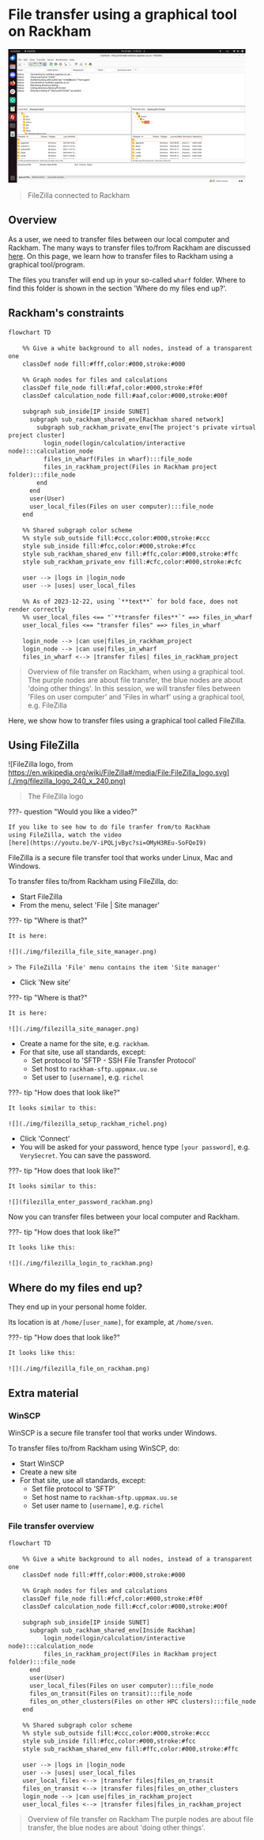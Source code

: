 # File transfer using a graphical tool on Rackham

![](./img/filezilla_login_to_rackham_480_x_270.png)

> FileZilla connected to Rackham

## Overview

As a user, we need to transfer files
between our local computer and Rackham.
The many ways to transfer files to/from Rackham 
are discussed [here](transfer_rackham.md).
On this page, we learn how to transfer files
to Rackham using a graphical tool/program.

The files you transfer will end up in your so-called `wharf` folder.
Where to find this folder is shown in the section 'Where do my files end up?'.

## Rackham's constraints

```mermaid
flowchart TD

    %% Give a white background to all nodes, instead of a transparent one
    classDef node fill:#fff,color:#000,stroke:#000

    %% Graph nodes for files and calculations
    classDef file_node fill:#faf,color:#000,stroke:#f0f
    classDef calculation_node fill:#aaf,color:#000,stroke:#00f

    subgraph sub_inside[IP inside SUNET]
      subgraph sub_rackham_shared_env[Rackham shared network]
        subgraph sub_rackham_private_env[The project's private virtual project cluster]
          login_node(login/calculation/interactive node):::calculation_node
          files_in_wharf(Files in wharf):::file_node
          files_in_rackham_project(Files in Rackham project folder):::file_node
        end
      end
      user(User)
      user_local_files(Files on user computer):::file_node
    end

    %% Shared subgraph color scheme
    %% style sub_outside fill:#ccc,color:#000,stroke:#ccc
    style sub_inside fill:#fcc,color:#000,stroke:#fcc
    style sub_rackham_shared_env fill:#ffc,color:#000,stroke:#ffc
    style sub_rackham_private_env fill:#cfc,color:#000,stroke:#cfc

    user --> |logs in |login_node
    user --> |uses| user_local_files

    %% As of 2023-12-22, using `**text**` for bold face, does not render correctly
    %% user_local_files <== "`**transfer files**`" ==> files_in_wharf
    user_local_files <== "transfer files" ==> files_in_wharf

    login_node --> |can use|files_in_rackham_project
    login_node --> |can use|files_in_wharf
    files_in_wharf <--> |transfer files| files_in_rackham_project
```

> Overview of file transfer on Rackham, when using a graphical tool.
> The purple nodes are about file transfer,
> the blue nodes are about 'doing other things'.
> In this session, we will transfer files between
> 'Files on user computer' and 'Files in wharf'
> using a graphical tool, e.g. FileZilla

Here, we show how to transfer files using a graphical tool called FileZilla.

## Using FileZilla

![FileZilla logo, from https://en.wikipedia.org/wiki/FileZilla#/media/File:FileZilla_logo.svg](./img/filezilla_logo_240_x_240.png)

> The FileZilla logo

???- question "Would you like a video?"

    If you like to see how to do file tranfer from/to Rackham
    using FileZilla, watch the video 
    [here](https://youtu.be/V-iPQLjvByc?si=OMyH3REu-SoFQeI9)

FileZilla is a secure file transfer tool that works under Linux, Mac and Windows.

To transfer files to/from Rackham using FileZilla, do:

- Start FileZilla
- From the menu, select 'File | Site manager'

???- tip "Where is that?"

    It is here:

    ![](./img/filezilla_file_site_manager.png)
    
    > The FileZilla 'File' menu contains the item 'Site manager'

- Click 'New site'

???- tip "Where is that?"

    It is here:

    ![](./img/filezilla_site_manager.png)

- Create a name for the site, e.g. `rackham`.
- For that site, use all standards, except:
    - Set protocol to 'SFTP - SSH File Transfer Protocol'
    - Set host to `rackham-sftp.uppmax.uu.se`
    - Set user to `[username]`, e.g. `richel`

???- tip "How does that look like?"

    It looks similar to this:

    ![](./img/filezilla_setup_rackham_richel.png)

- Click 'Connect'
- You will be asked for your password, hence
  type `[your password]`, e.g. `VerySecret`.
  You can save the password.

???- tip "How does that look like?"

    It looks similar to this:

    ![](filezilla_enter_password_rackham.png)

Now you can transfer files between your local computer and Rackham.

???- tip "How does that look like?"

    It looks like this:

    ![](./img/filezilla_login_to_rackham.png)

## Where do my files end up?

They end up in your personal home folder.

Its location is at `/home/[user_name]`,
for example, at `/home/sven`.

???- tip "How does that look like?"

    It looks like this:

    ![](./img/filezilla_file_on_rackham.png)

## Extra material

### WinSCP

WinSCP is a secure file transfer tool that works under Windows.

To transfer files to/from Rackham using WinSCP, do:

- Start WinSCP
- Create a new site
- For that site, use all standards, except:
    - Set file protocol to 'SFTP'
    - Set host name to `rackham-sftp.uppmax.uu.se`
    - Set user name to `[username]`, e.g. `richel`

### File transfer overview

```mermaid
flowchart TD

    %% Give a white background to all nodes, instead of a transparent one
    classDef node fill:#fff,color:#000,stroke:#000

    %% Graph nodes for files and calculations
    classDef file_node fill:#fcf,color:#000,stroke:#f0f
    classDef calculation_node fill:#ccf,color:#000,stroke:#00f

    subgraph sub_inside[IP inside SUNET]
      subgraph sub_rackham_shared_env[Inside Rackham]
          login_node(login/calculation/interactive node):::calculation_node
          files_in_rackham_project(Files in Rackham project folder):::file_node
      end
      user(User)
      user_local_files(Files on user computer):::file_node
      files_on_transit(Files on transit):::file_node
      files_on_other_clusters(Files on other HPC clusters):::file_node
    end

    %% Shared subgraph color scheme
    %% style sub_outside fill:#ccc,color:#000,stroke:#ccc
    style sub_inside fill:#fcc,color:#000,stroke:#fcc
    style sub_rackham_shared_env fill:#ffc,color:#000,stroke:#ffc

    user --> |logs in |login_node
    user --> |uses| user_local_files
    user_local_files <--> |transfer files|files_on_transit
    files_on_transit <--> |transfer files|files_on_other_clusters
    login_node --> |can use|files_in_rackham_project
    user_local_files <--> |transfer files|files_in_rackham_project
```

> Overview of file transfer on Rackham
> The purple nodes are about file transfer,
> the blue nodes are about 'doing other things'.
